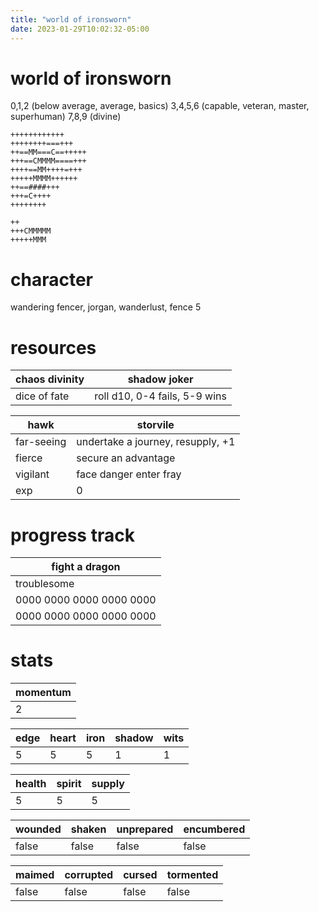 ```yaml
---
title: "world of ironsworn"
date: 2023-01-29T10:02:32-05:00
---
```


# world of ironsworn

0,1,2 (below average, average, basics)
3,4,5,6 (capable, veteran, master, superhuman)
7,8,9 (divine)

```
++++++++++++
++++++++===+++
++==MM===C==+++++
+++==CMMMM====+++
++++==MM++++=+++
+++++MMMM++++++
++==####+++
+++=C++++
++++++++

++
+++CMMMMM
+++++MMM
```

# character

wandering fencer, jorgan, wanderlust, fence 5

# resources

| chaos divinity | shadow joker                  |
| -------------- | ----------------------------- |
| dice of fate   | roll d10, 0-4 fails, 5-9 wins |

| hawk       | storvile                          |
| ---------- | --------------------------------- |
| far-seeing | undertake a journey, resupply, +1 |
| fierce     | secure an advantage               |
| vigilant   | face danger enter fray            |
| exp        | 0                                 |

# progress track

| fight a dragon           |
| ------------------------ |
| troublesome              |
| 0000 0000 0000 0000 0000 |
| 0000 0000 0000 0000 0000 |

# stats

| momentum |
| -------- |
| 2        |

| edge | heart | iron | shadow | wits |
| ---- | ----- | ---- | ------ | ---- |
| 5    | 5     | 5    | 1      | 1    |

| health | spirit | supply |
| ------ | ------ | ------ |
| 5      | 5      | 5      |

| wounded | shaken | unprepared | encumbered |
| ------- | ------ | ---------- | ---------- |
| false   | false  | false      | false      |

| maimed | corrupted | cursed | tormented |
| ------ | --------- | ------ | --------- |
| false  | false     | false  | false     |
